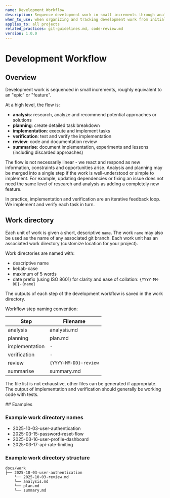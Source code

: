 ```yaml
---
name: Development Workflow
description: Sequence development work in small increments through analysis, planning, implementation, verification, review, and summarization with organized work directories.
when_to_use: when organizing and tracking development work from initial research through final documentation
applies_to: all projects
related_practices: git-guidelines.md, code-review.md
version: 1.0.0
---
```


# Development Workflow

## Overview

Development work is sequenced in small increments, roughly equivalent to an "epic" or "feature".

At a high level, the flow is:

- **analysis**: research, analyze and recommend potential approaches or solutions
- **planning**: create detailed task breakdown
- **implementation**: execute and implement tasks
- **verification**: test and verify the implementation
- **review**: code and documentation review
- **summarise**: document implementation, experiments and lessons (including discarded approaches)

The flow is not necessarily linear - we react and respond as new information, constraints and opportunities arise.
Analysis and planning may be merged into a single step if the work is well-understood or simple to implement. For example, updating dependencies or fixing an issue does not need the same level of research and analysis as adding a completely new feature.

In practice, implementation and verification are an iterative feedback loop. We implement and verify each task in turn.

## Work directory

Each unit of work is given a short, descriptive `name`.
The work `name` may also be used as the name of any associated git branch.
Each work unit has an associated work directory (customize location for your project).

Work directories are named with:
  - descriptive name
  - kebab-case
  - maximum of 5 words
  - date prefix (using ISO 8601) for clarity and ease of collation: `{YYYY-MM-DD}-{name}`

The outputs of each step of the development workflow is saved in the work directory.

Workflow step naming convention:

| Step            | Filename                 |
|-----------------|--------------------------|
| analysis        | analysis.md              |
| planning        | plan.md                  |
| implementation  | -                        |
| verification    | -                        |
| review          | `{YYYY-MM-DD}-review`    |
| summarise       | summary.md               |

The file list is not exhaustive, other files can be generated if appropriate.
The output of implementation and verification should generally be working code with tests.


<examples>
## Examples

### Example work directory names

  - 2025-10-03-user-authentication
  - 2025-03-15-password-reset-flow
  - 2025-03-16-user-profile-dashboard
  - 2025-03-17-api-rate-limiting


### Example work directory structure
```
docs/work
├── 2025-10-03-user-authentication
    └── 2025-10-03-review.md
    └── analysis.md
    └── plan.md
    └── summary.md
```

</examples>
